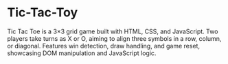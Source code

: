 # Tic-Tac-Toy
Tic Tac Toe is a 3×3 grid game built with HTML, CSS, and JavaScript. Two players take turns as X or O, aiming to align three symbols in a row, column, or diagonal. Features win detection, draw handling, and game reset, showcasing DOM manipulation and JavaScript logic.
